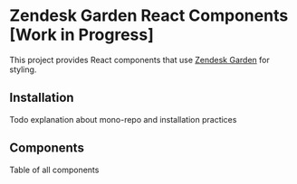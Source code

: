 # Zendesk Garden React Components [Work in Progress] 

This project provides React components that use
[Zendesk Garden](http://zendeskgarden.github.io/) for styling.

## Installation

Todo explanation about mono-repo and installation practices

## Components

Table of all components
